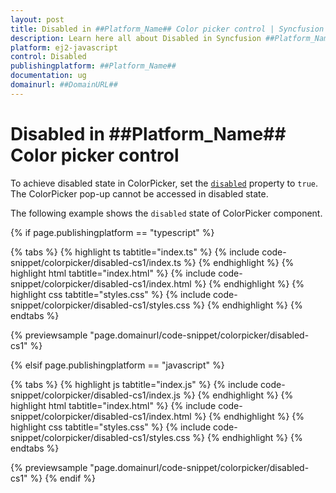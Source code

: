 ```yaml
---
layout: post
title: Disabled in ##Platform_Name## Color picker control | Syncfusion
description: Learn here all about Disabled in Syncfusion ##Platform_Name## Color picker control of Syncfusion Essential JS 2 and more.
platform: ej2-javascript
control: Disabled 
publishingplatform: ##Platform_Name##
documentation: ug
domainurl: ##DomainURL##
---
```


# Disabled in ##Platform_Name## Color picker control

To achieve disabled state in ColorPicker, set the [`disabled`](../../api/color-picker#disabled) property to `true`. The ColorPicker pop-up cannot be accessed in disabled state.

The following example shows the `disabled` state of ColorPicker component.

{% if page.publishingplatform == "typescript" %}

 {% tabs %}
{% highlight ts tabtitle="index.ts" %}
{% include code-snippet/colorpicker/disabled-cs1/index.ts %}
{% endhighlight %}
{% highlight html tabtitle="index.html" %}
{% include code-snippet/colorpicker/disabled-cs1/index.html %}
{% endhighlight %}
{% highlight css tabtitle="styles.css" %}
{% include code-snippet/colorpicker/disabled-cs1/styles.css %}
{% endhighlight %}
{% endtabs %}
        
{% previewsample "page.domainurl/code-snippet/colorpicker/disabled-cs1" %}

{% elsif page.publishingplatform == "javascript" %}

{% tabs %}
{% highlight js tabtitle="index.js" %}
{% include code-snippet/colorpicker/disabled-cs1/index.js %}
{% endhighlight %}
{% highlight html tabtitle="index.html" %}
{% include code-snippet/colorpicker/disabled-cs1/index.html %}
{% endhighlight %}
{% highlight css tabtitle="styles.css" %}
{% include code-snippet/colorpicker/disabled-cs1/styles.css %}
{% endhighlight %}
{% endtabs %}

{% previewsample "page.domainurl/code-snippet/colorpicker/disabled-cs1" %}
{% endif %}